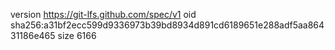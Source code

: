 version https://git-lfs.github.com/spec/v1
oid sha256:a31bf2ecc599d9336973b39bd8934d891cd6189651e288adf5aa86431186e465
size 6166
